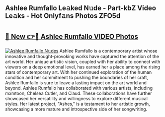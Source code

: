 ## Ashlee Rumfallo Le𝚊ked N𝚞de - Part-kbZ Video Le𝚊ks - Hot Onlyf𝚊ns Photos ZFO5d

# <h2><a href="http://ab19292.deff.icu/?id=Ashlee+Rumfallo">🔗 New 👉🔴 Ashlee Rumfallo VIDEO Photos</a></h2>

[![Ashlee Rumfallo N𝚞des](https://i.imgur.com/rIISA9y.gif)](http://ab19292.deff.icu/?id=Ashlee+Rumfallo)
Ashlee Rumfallo is a contemporary artist whose innovative and thought-provoking works have captured the attention of the art world. Her unique artistic vision, coupled with her ability to connect with viewers on a deep emotional level, has earned her a place among the rising stars of contemporary art. With her continued exploration of the human condition and her commitment to pushing the boundaries of her craft, Ashlee Rumfallo is sure to leave a lasting impact on the art world and beyond. Ashlee Rumfallo has collaborated with various artists, including mxmtoon, Chelsea Cutler, and Claud. These collaborations have further showcased her versatility and willingness to explore different musical styles. Her latest project, "Ashes," is a testament to her artistic growth, showcasing a more mature and introspective side of her songwriting.
